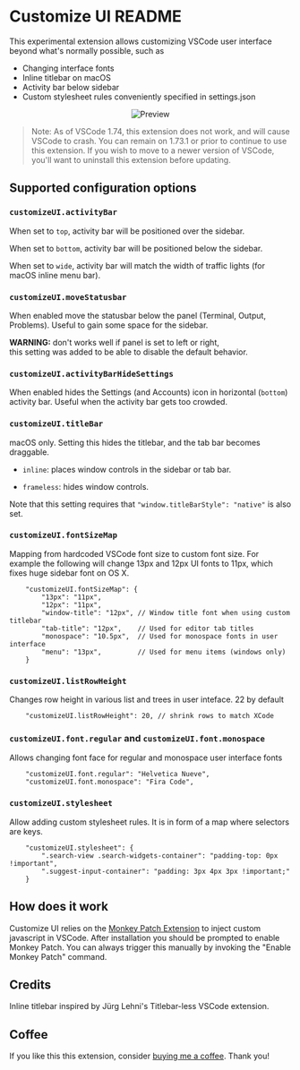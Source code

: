  # Customize UI README

This experimental extension allows customizing VSCode user interface beyond what's normally possible, such as

- Changing interface fonts
- Inline titlebar on macOS
- Activity bar below sidebar
- Custom stylesheet rules conveniently specified in settings.json

<div style="text-align:center">
  <img src="https://raw.githubusercontent.com/iocave/customize-ui/master/screenshot.png" alt="Preview">
</div>

> Note: As of VSCode 1.74, this extension does not work, and will cause VSCode to crash. You can remain on 1.73.1 or prior to continue to use this extension. If you wish to move to a newer version of VSCode, you'll want to uninstall this extension before updating.

## Supported configuration options

### `customizeUI.activityBar`

When set to `top`, activity bar will be positioned over the sidebar.

When set to `bottom`, activity bar will be positioned below the sidebar.

When set to `wide`, activity bar will match the width of traffic lights (for macOS inline menu bar).

### `customizeUI.moveStatusbar`

When enabled move the statusbar below the panel (Terminal, Output, Problems). Useful to gain some space for the sidebar.

**WARNING:** don't works well if panel is set to left or right,  
this setting was added to be able to disable the default behavior.

### `customizeUI.activityBarHideSettings`

When enabled hides the Settings (and Accounts) icon in horizontal (`bottom`) activity bar. Useful when the activity bar gets too crowded.

### `customizeUI.titleBar`

macOS only. Setting this hides the titlebar, and the tab bar becomes draggable.

* `inline`: places window controls in the sidebar or tab bar.

* `frameless`: hides window controls.

Note that this setting requires that `"window.titleBarStyle": "native"` is also set.


### `customizeUI.fontSizeMap`

Mapping from hardcoded VSCode font size to custom font size. For example the following will change 13px and 12px UI fonts to 11px, which fixes huge sidebar font on OS X.

```jsonc
    "customizeUI.fontSizeMap": {
        "13px": "11px",
        "12px": "11px",
        "window-title": "12px", // Window title font when using custom titlebar
        "tab-title": "12px",    // Used for editor tab titles
        "monospace": "10.5px",  // Used for monospace fonts in user interface
        "menu": "13px",         // Used for menu items (windows only)
    }
```

### `customizeUI.listRowHeight`

Changes row height in various list and trees in user inteface. 22 by default

```jsonc
    "customizeUI.listRowHeight": 20, // shrink rows to match XCode
```

### `customizeUI.font.regular` and `customizeUI.font.monospace`

Allows changing font face for regular and monospace user interface fonts

```jsonc
    "customizeUI.font.regular": "Helvetica Nueve",
    "customizeUI.font.monospace": "Fira Code",
```

### `customizeUI.stylesheet`

Allow adding custom stylesheet rules. It is in form of a map where selectors are keys.

```jsonc
    "customizeUI.stylesheet": {
        ".search-view .search-widgets-container": "padding-top: 0px !important",
        ".suggest-input-container": "padding: 3px 4px 3px !important;"
    }
```

## How does it work

Customize UI relies on the [Monkey Patch Extension](https://marketplace.visualstudio.com/items?itemName=iocave.monkey-patch) to inject custom javascript in VSCode. After installation you should
be prompted to enable Monkey Patch. You can always trigger this manually by invoking the "Enable Monkey Patch" command.

## Credits

Inline titlebar inspired by Jürg Lehni's Titlebar-less VSCode extension.

## Coffee

If you like this this extension, consider [buying me a coffee](https://www.buymeacoffee.com/matt1). Thank you!

